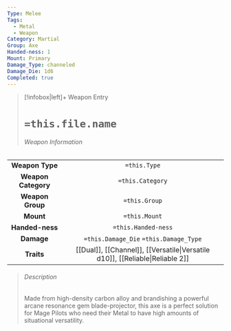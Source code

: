 ```yaml
---
Type: Melee
Tags:
  - Metal
  - Weapon
Category: Martial
Group: Axe
Handed-ness: 1
Mount: Primary
Damage_Type: channeled
Damage_Die: 1d6
Completed: true
---
```

> [!infobox|left]+ Weapon Entry
> # `=this.file.name`
> ###### Weapon Information
|                     |                                                                               |
|:-------------------:|:-----------------------------------------------------------------------------:|
|   **Weapon Type**   |                                 `=this.Type`                                  |
| **Weapon Category** |                               `=this.Category`                                |
|  **Weapon Group**   |                                 `=this.Group`                                 |
|      **Mount**      |                                 `=this.Mount`                                 |
|   **Handed-ness**   |                              `=this.Handed-ness`                              |
|     **Damage**      |                    `=this.Damage_Die` `=this.Damage_Type`                     |
|     **Traits**      | [[Dual]], [[Channel]], [[Versatile\|Versatile d10]], [[Reliable\|Reliable 2]] |
> ###### *Description*
> Made from high-density carbon alloy and brandishing a powerful arcane resonance gem blade-projector, this axe is a perfect solution for Mage Pilots who need their Metal to have high amounts of situational versatility. 